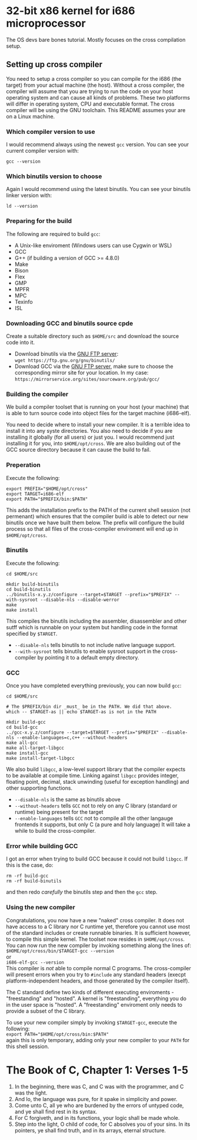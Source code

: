 # 32-bit x86 kernel for i686 microprocessor
The OS devs bare bones tutorial. Mostly focuses on the cross compilation setup.
## Setting up cross compiler
You need to setup a cross compiler so you can compile for the i686 (the target) from your actual machine (the host). Without a cross compiler, the compiler will assume that you are trying to run the code on your host operating system and can cause all kinds of problems. These two platforms will differ in operating system, CPU and executable format. The cross compiler will be using the GNU toolchain. This README assumes your are on a Linux machine.
### Which compiler version to use
I would recommend always using the newest `gcc` version. You can see your current compiler version with:
```
gcc --version
```
### Which binutils version to choose
Again I would recommend using the latest binutils. You can see your binutils linker version with:
```
ld --version
```
### Preparing for the build
The following are required to build `gcc`:
- A Unix-like enviroment (Windows users can use Cygwin or WSL)
- GCC
- G++ (if building a version of GCC >= 4.8.0)
- Make
- Bison
- Flex
- GMP
- MPFR
- MPC
- Texinfo
- ISL
### Downloading GCC and binutils source cpde
Create a suitable directory such as `$HOME/src` and download the source code into it.
- Download binutils via the [GNU FTP server](https://ftp.gnu.org/gnu/binutils/):  
    ```wget https://ftp.gnu.org/gnu/binutils/```
- Download GCC via the [GNU FTP server](https://www.gnu.org/software/gcc/mirrors.html), make sure to choose the corresponding mirror site for your location. In my case:  
    ```https://mirrorservice.org/sites/sourceware.org/pub/gcc/```
### Building the compiler
We build a compiler toolset that is running on your host (your machine) that is able to turn source code into object files for the target machine (i686-elf).

You need to decide where to install your new compiler. It is a terrible idea to install it into any syste directories. You also need to decide if you are installing it globally (for all users) or just you. I would recommend just installing it for you, into `$HOME/opt/cross`. We are also building out of the GCC source directory because it can cause the build to fail.
### Preperation
Execute the following:
```
export PREFIX="$HOME/opt/cross"
export TARGET=i686-elf
export PATH="$PREFIX/bin:$PATH"
```
This adds the installation prefix to the PATH of the current shell session (not permenant) which ensures that the compiler build is able to detect our new binutils once we have built them below. The prefix will configure the build process so that all files of the cross-compiler enviroment will end up in `$HOME/opt/cross`. 
### Binutils
Execute the following:
```
cd $HOME/src

mkdir build-binutils
cd build-binutils
../binutils-x.y.z/configure --target=$TARGET --prefix="$PREFIX" --with-sysroot --disable-nls --disable-werror
make
make install
```
This compiles the binutils including the assembler, disassembler and other sutff which is runnable on your system but handling code in the format specified by `$TARGET`. 
- `--disable-nls` tells binutils to not include native language support.
- `--with-sysroot` tells binutils to enable sysroot support in the cross-compiler by pointing it to a default empty directory.
### GCC
Once you have completed everything previously, you can now build `gcc`:
```
cd $HOME/src

# The $PREFIX/bin dir _must_ be in the PATH. We did that above.
which -- $TARGET-as || echo $TARGET-as is not in the PATH

mkdir build-gcc
cd build-gcc
../gcc-x.y.z/configure --target=$TARGET --prefix="$PREFIX" --disable-nls --enable-languages=c,c++ --without-headers
make all-gcc
make all-target-libgcc
make install-gcc
make install-target-libgcc
```
We also build `libgcc`, a low-level support library that the compiler expects to be available at compile time. Linking against `libgcc` provides integer, floating point, decimal, stack unwinding (useful for exception handling) and other supporting functions.
- `--disable-nls` is the same as binutils above
- `--without-headers` tells `GCC` not to rely on any C library (standard or runtime) being present for the target
- `--enable-languages` tells `GCC` not to compile all the other langauge frontends it supports, but only C (a pure and holy language)
It will take a while to build the cross-compiler. 
### Error while building GCC
I got an error when trying to build GCC because it could not build `libgcc`. If this is the case, do:  
```  
rm -rf build-gcc  
rm -rf build-binutils  
```   
and then redo *carefully* the binutils step and then the `gcc` step.  
### Using the new compiler
Congratulations, you now have a new "naked" cross compiler. It does not have access to a C library nor C runtime yet, therefore you cannot use most of the standard includes or create runnable binaries. It is sufficient however, to compile this simple kernel. The toolset now resides in `$HOME/opt/cross`. You can now run the new compiler by invoking something along the lines of:  
```$HOME/opt/cross/bin/$TARGET-gcc --version```  
or  
```i686-elf-gcc --version```  
This compiler is *not* able to compile normal C programs. The cross-compiler will present errors when you try to `#include` any standard headers (execpt platform-independent headers, and those generated by the compiler itself). 

The C standard define two kinds of different executing enviroments - "freestanding" and "hosted". A kernel is "freestanding", everything you do in the user space is "hosted". A "freestanding" enviroment only needs to provide a subset of the C library.

To use your new compiler simply by invoking `$TARGET-gcc`, execute the following:  
```export PATH="$HOME/opt/cross/bin:$PATH"```  
again this is only temporary, adding only your new compiler to your `PATH` for this shell session. 
# The Book of C, Chapter 1: Verses 1-5
1. In the beginning, there was C, and C was with the programmer, and C was the light.
2. And lo, the language was pure, for it spake in simplicity and power.
3. Come unto C, all ye who are burdened by the errors of untyped code, and ye shall find rest in its syntax.
4. For C forgiveth, and in its functions, your logic shall be made whole.
5. Step into the light, O child of code, for C absolves you of your sins. In its pointers, ye shall find truth, and in its arrays, eternal structure.
